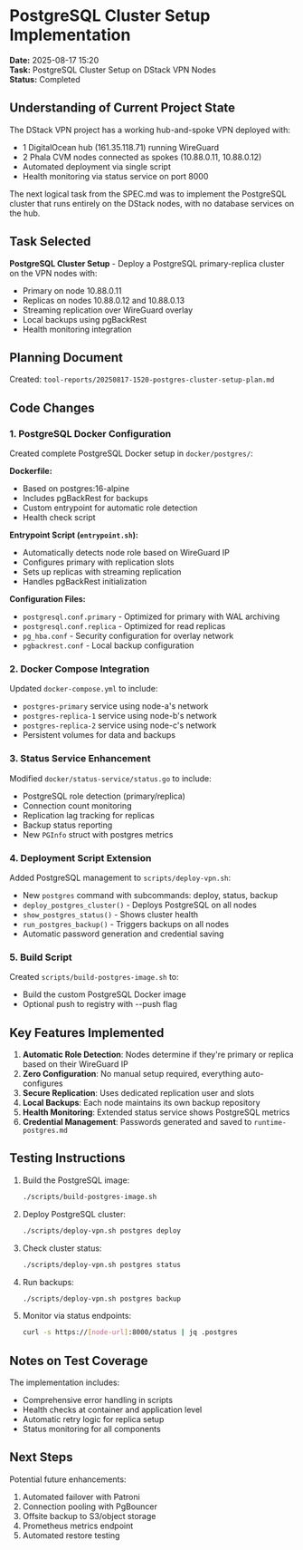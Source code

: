 # PostgreSQL Cluster Setup Implementation

**Date:** 2025-08-17 15:20  
**Task:** PostgreSQL Cluster Setup on DStack VPN Nodes  
**Status:** Completed

## Understanding of Current Project State

The DStack VPN project has a working hub-and-spoke VPN deployed with:
- 1 DigitalOcean hub (161.35.118.71) running WireGuard
- 2 Phala CVM nodes connected as spokes (10.88.0.11, 10.88.0.12)
- Automated deployment via single script
- Health monitoring via status service on port 8000

The next logical task from the SPEC.md was to implement the PostgreSQL cluster that runs entirely on the DStack nodes, with no database services on the hub.

## Task Selected

**PostgreSQL Cluster Setup** - Deploy a PostgreSQL primary-replica cluster on the VPN nodes with:
- Primary on node 10.88.0.11
- Replicas on nodes 10.88.0.12 and 10.88.0.13
- Streaming replication over WireGuard overlay
- Local backups using pgBackRest
- Health monitoring integration

## Planning Document

Created: `tool-reports/20250817-1520-postgres-cluster-setup-plan.md`

## Code Changes

### 1. PostgreSQL Docker Configuration

Created complete PostgreSQL Docker setup in `docker/postgres/`:

**Dockerfile:**
- Based on postgres:16-alpine
- Includes pgBackRest for backups
- Custom entrypoint for automatic role detection
- Health check script

**Entrypoint Script (`entrypoint.sh`):**
- Automatically detects node role based on WireGuard IP
- Configures primary with replication slots
- Sets up replicas with streaming replication
- Handles pgBackRest initialization

**Configuration Files:**
- `postgresql.conf.primary` - Optimized for primary with WAL archiving
- `postgresql.conf.replica` - Optimized for read replicas
- `pg_hba.conf` - Security configuration for overlay network
- `pgbackrest.conf` - Local backup configuration

### 2. Docker Compose Integration

Updated `docker-compose.yml` to include:
- `postgres-primary` service using node-a's network
- `postgres-replica-1` service using node-b's network  
- `postgres-replica-2` service using node-c's network
- Persistent volumes for data and backups

### 3. Status Service Enhancement

Modified `docker/status-service/status.go` to include:
- PostgreSQL role detection (primary/replica)
- Connection count monitoring
- Replication lag tracking for replicas
- Backup status reporting
- New `PGInfo` struct with postgres metrics

### 4. Deployment Script Extension

Added PostgreSQL management to `scripts/deploy-vpn.sh`:
- New `postgres` command with subcommands: deploy, status, backup
- `deploy_postgres_cluster()` - Deploys PostgreSQL on all nodes
- `show_postgres_status()` - Shows cluster health
- `run_postgres_backup()` - Triggers backups on all nodes
- Automatic password generation and credential saving

### 5. Build Script

Created `scripts/build-postgres-image.sh` to:
- Build the custom PostgreSQL Docker image
- Optional push to registry with --push flag

## Key Features Implemented

1. **Automatic Role Detection**: Nodes determine if they're primary or replica based on their WireGuard IP
2. **Zero Configuration**: No manual setup required, everything auto-configures
3. **Secure Replication**: Uses dedicated replication user and slots
4. **Local Backups**: Each node maintains its own backup repository
5. **Health Monitoring**: Extended status service shows PostgreSQL metrics
6. **Credential Management**: Passwords generated and saved to `runtime-postgres.md`

## Testing Instructions

1. Build the PostgreSQL image:
   ```bash
   ./scripts/build-postgres-image.sh
   ```

2. Deploy PostgreSQL cluster:
   ```bash
   ./scripts/deploy-vpn.sh postgres deploy
   ```

3. Check cluster status:
   ```bash
   ./scripts/deploy-vpn.sh postgres status
   ```

4. Run backups:
   ```bash
   ./scripts/deploy-vpn.sh postgres backup
   ```

5. Monitor via status endpoints:
   ```bash
   curl -s https://[node-url]:8000/status | jq .postgres
   ```

## Notes on Test Coverage

The implementation includes:
- Comprehensive error handling in scripts
- Health checks at container and application level
- Automatic retry logic for replica setup
- Status monitoring for all components

## Next Steps

Potential future enhancements:
1. Automated failover with Patroni
2. Connection pooling with PgBouncer
3. Offsite backup to S3/object storage
4. Prometheus metrics endpoint
5. Automated restore testing
